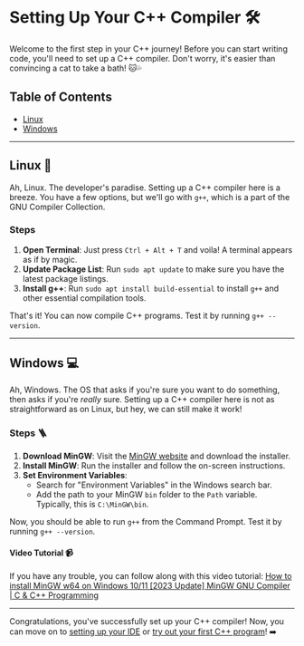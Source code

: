 # Setting Up Your C++ Compiler 🛠

Welcome to the first step in your C++ journey! Before you can start writing code, you'll need to set up a C++ compiler. Don't worry, it's easier than convincing a cat to take a bath! 🐱💦

## Table of Contents
- [Linux](#linux)
- [Windows](#windows)

---

## Linux 🐧

Ah, Linux. The developer's paradise. Setting up a C++ compiler here is a breeze. You have a few options, but we'll go with `g++`, which is a part of the GNU Compiler Collection.

### Steps

1. **Open Terminal**: Just press `Ctrl + Alt + T` and voila! A terminal appears as if by magic.
2. **Update Package List**: Run `sudo apt update` to make sure you have the latest package listings.
3. **Install g++**: Run `sudo apt install build-essential` to install `g++` and other essential compilation tools.

That's it! You can now compile C++ programs. Test it by running `g++ --version`.

---

## Windows 💻

Ah, Windows. The OS that asks if you're sure you want to do something, then asks if you're *really* sure. Setting up a C++ compiler here is not as straightforward as on Linux, but hey, we can still make it work!

### Steps 🪜

1. **Download MinGW**: Visit the [MinGW website](https://mingw-w64.org/) and download the installer.
2. **Install MinGW**: Run the installer and follow the on-screen instructions.
3. **Set Environment Variables**: 
    - Search for "Environment Variables" in the Windows search bar.
    - Add the path to your MinGW `bin` folder to the `Path` variable. Typically, this is `C:\MinGW\bin`.


Now, you should be able to run `g++` from the Command Prompt. Test it by running `g++ --version`.

#### Video Tutorial 📹
If you have any trouble, you can follow along with this video tutorial: [How to install MinGW w64 on Windows 10/11 [2023 Update] MinGW GNU Compiler | C & C++ Programming](https://www.youtube.com/watch?v=FEeFG9OR-QU&ab_channel=GeekyScript)

---

Congratulations, you've successfully set up your C++ compiler! Now, you can move on to [setting up your IDE](SettingUpIDE.md) or [try out your first C++ program](../tasks/beginner/hello-world.md)! ➡️